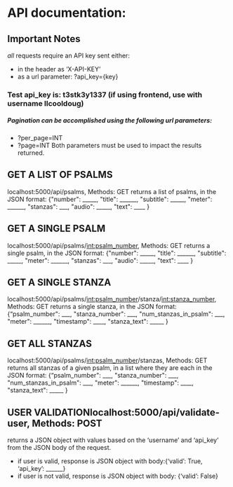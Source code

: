 # API documentation:

## Important Notes
*all* requests require an API key sent either:
- in the header as ‘X-API-KEY’
- as a url parameter: ?api_key={key}
### Test api_key is: t3stk3y1337 (if using frontend, use with username llcooldoug)

##### Pagination can be accomplished using the following url parameters:
- ?per_page=INT
- ?page=INT
Both parameters must be used to impact the results returned.

## GET A LIST OF PSALMS
localhost:5000/api/psalms, Methods: GET
returns a list of psalms, in the JSON format:
                   {"number": _____,
                    "title": ______,
                    "subtitle": _____,
                    "meter": ______,
                    "stanzas": ___,
                    "audio": _____,
                    "text": ____
                     }

## GET A SINGLE PSALM
localhost:5000/api/psalms/<int:psalm_number>, Methods: GET
returns a single psalm, in the JSON format:
                   {"number": _____,
                    "title": ______,
                    "subtitle": _____,
                    "meter": ______,
                    "stanzas": ___,
                    "audio": _____,
                    "text": ____
                     }

## GET A SINGLE STANZA
localhost:5000/api/psalms/<int:psalm_number>/stanza/<int:stanza_number>, Methods: GET
returns a single stanza, in the JSON format:
       {“psalm_number": ___,
        "stanza_number": ___,
        "num_stanzas_in_psalm": ___,
        "meter": ______,
        "timestamp": ____,
        "stanza_text": _____
        }

## GET ALL STANZAS
localhost:5000/api/psalms/<int:psalm_number>/stanzas, Methods: GET
returns all stanzas of a given psalm, in a list where they are each in the JSON format:
       {“psalm_number": ___,
        "stanza_number": ___,
        "num_stanzas_in_psalm": ___,
        "meter": ______,
        "timestamp": ____,
        "stanza_text": _____
        }

## USER VALIDATIONlocalhost:5000/api/validate-user, Methods: POST
returns a JSON object with values based on the ‘username’ and ‘api_key’ from the JSON body of the request.
- if user is valid, response is JSON object with body:{‘valid’: True, ‘api_key’: ______}
- if user is not valid, response is JSON object with body:
	{‘valid’: False}
